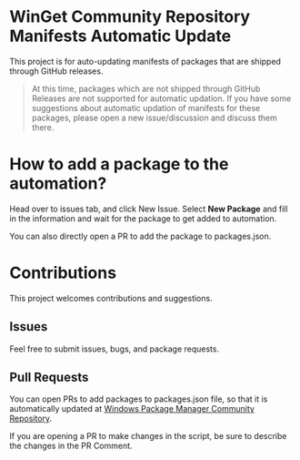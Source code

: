 # WinGet Community Repository Manifests Automatic Update
This project is for auto-updating manifests of packages that are shipped through GitHub releases.
> At this time, packages which are not shipped through GitHub Releases are not supported for automatic updation. If you have some suggestions about automatic updation of manifests for these packages, please open a new issue/discussion and discuss them there.

# How to add a package to the automation?
Head over to issues tab, and click New Issue. Select **New Package** and fill in the information and wait for the package to get added to automation.

You can also directly open a PR to add the package to packages.json.

# Contributions
This project welcomes contributions and suggestions.

## Issues
Feel free to submit issues, bugs, and package requests.

## Pull Requests
You can open PRs to add packages to packages.json file, so that it is automatically updated at [Windows Package Manager Community Repository](https://github.com/microsoft/winget-pkgs).

If you are opening a PR to make changes in the script, be sure to describe the changes in the PR Comment.
